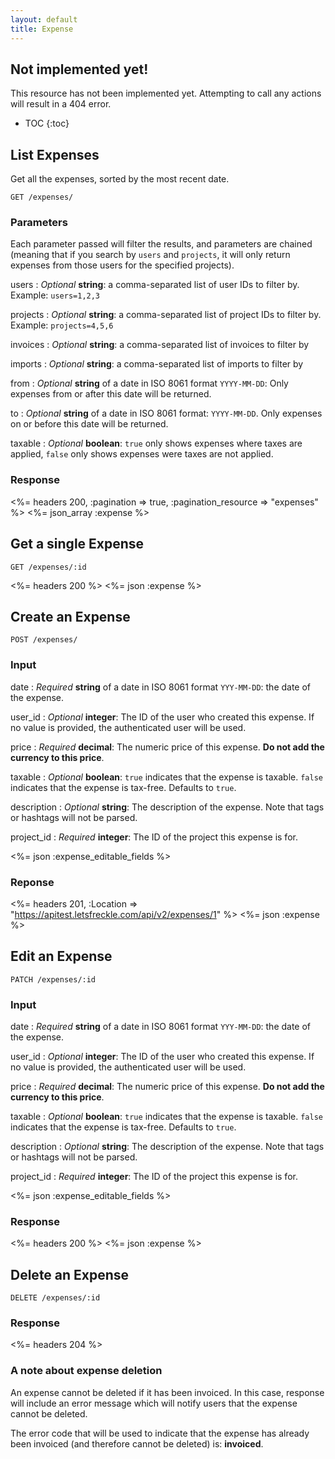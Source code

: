 ```yaml
---
layout: default
title: Expense
---
```



<div class="note warning">
  <h2>Not implemented yet!</h2>
  <p>This resource has not been implemented yet. Attempting to call any actions will result in a 404 error.</p>
</div>

* TOC
{:toc}

## List Expenses

Get all the expenses, sorted by the most recent date.

~~~
GET /expenses/
~~~

### Parameters

Each parameter passed will filter the results, and parameters are chained (meaning that if you search by `users` and `projects`, it will only return expenses from those users for the specified projects).

users
: *Optional* **string**: a comma-separated list of user IDs to filter by.
Example: `users=1,2,3`

projects
: *Optional* **string**: a comma-separated list of project IDs to filter by.
Example: `projects=4,5,6`

invoices
: *Optional* **string**: a comma-separated list of invoices to filter by

imports
: *Optional* **string**: a comma-separated list of imports to filter by

from
: *Optional* **string** of a date in ISO 8061 format `YYYY-MM-DD`: Only expenses from or after this date will be returned.

to
: *Optional* **string** of a date in ISO 8061 format: `YYYY-MM-DD`. Only expenses on or before this date will be returned.

taxable
: *Optional* **boolean**: `true` only shows expenses where taxes are applied, `false` only shows expenses were taxes are not applied.

### Response

<%= headers 200, :pagination => true, :pagination_resource => "expenses" %>
<%= json_array :expense %>

## Get a single Expense

~~~
GET /expenses/:id
~~~

<%= headers 200 %>
<%= json :expense %>

## Create an Expense

~~~
POST /expenses/
~~~

### Input

date
: *Required* **string** of a date in ISO 8061 format `YYY-MM-DD`: the date of the expense.

user_id
: *Optional* **integer**: The ID of the user who created this expense. If no value is provided, the authenticated user will be used.

price
: *Required* **decimal**: The numeric price of this expense. **Do not add the currency to this price**.

taxable
: *Optional* **boolean**: `true` indicates that the expense is taxable. `false` indicates that the expense is tax-free. Defaults to `true`.

description
: *Optional* **string**: The description of the expense. Note that tags or hashtags will not be parsed.

project_id
: *Required* **integer**: The ID of the project this expense is for.

<%= json :expense_editable_fields %>

### Reponse

<%= headers 201, :Location => "https://apitest.letsfreckle.com/api/v2/expenses/1" %>
<%= json :expense %>

## Edit an Expense

~~~
PATCH /expenses/:id
~~~

### Input

date
: *Required* **string** of a date in ISO 8061 format `YYY-MM-DD`: the date of the expense.

user_id
: *Optional* **integer**: The ID of the user who created this expense. If no value is provided, the authenticated user will be used.

price
: *Required* **decimal**: The numeric price of this expense. **Do not add the currency to this price**.

taxable
: *Optional* **boolean**: `true` indicates that the expense is taxable. `false` indicates that the expense is tax-free. Defaults to `true`.

description
: *Optional* **string**: The description of the expense. Note that tags or hashtags will not be parsed.

project_id
: *Required* **integer**: The ID of the project this expense is for.

<%= json :expense_editable_fields %>

### Response

<%= headers 200 %>
<%= json :expense %>

## Delete an Expense

~~~
DELETE /expenses/:id
~~~

### Response

<%= headers 204 %>

### A note about expense deletion

An expense cannot be deleted if it has been invoiced. In this case, response will include an error message which will notify users that the expense cannot be deleted.

The error code that will be used to indicate that the expense has already been invoiced (and therefore cannot be deleted) is: **invoiced**.